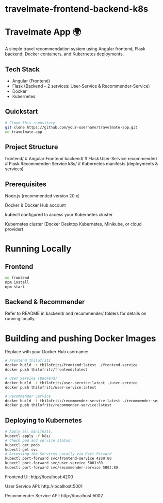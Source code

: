 # travelmate-frontend-backend-k8s

# Travelmate App 🌍

A simple travel recommendation system using Angular frontend, Flask backend, Docker containers, and Kubernetes deployments.

## Tech Stack
- Angular (Frontend)
- Flask (Backend – 2 services: User-Service & Recommender-Service)
- Docker
- Kubernetes

## Quickstart

```bash
# Clone this repository
git clone https://github.com/your-username/travelmate-app.git
cd travelmate-app
```

## Project Structure

frontend/           # Angular Frontend
backend/            # Flask User-Service
recommender/        # Flask Recommender-Service
k8s/                # Kubernetes manifests (deployments & services)

## Prerequisites

Node.js (recommended version 20.x)

Docker & Docker Hub account

kubectl configured to access your Kubernetes cluster

Kubernetes cluster (Docker Desktop Kubernetes, Minikube, or cloud provider)

# Running Locally

## Frontend
```bash
cd frontend
npm install
npm start
```

## Backend & Recommender

Refer to README in backend/ and recommender/ folders for details on running locally.

# Building and pushing Docker Images

Replace <dockerhub-username> with your Docker Hub username:

```bash
# Frontend thilofritz
docker build -t thilofritz/frontend:latest ./frontend-service
docker push thilofritz/frontend:latest

# User Service (Backend)
docker build -t thilofritz/user-service:latest ./user-service
docker push thilofritz/user-service:latest

# Recommender Service
docker build -t thilofritz/recommender-service:latest ./recommender-service
docker push thilofritz/recommender-service:latest
```

## Deploying to Kubernetes

```bash
# Apply all manifests:
kubectl apply -f k8s/
# Check pod and service status:
kubectl get pods
kubectl get svc
# Accessing the Services Locally via Port-Forward
kubectl port-forward svc/frontend-service 4200:80
kubectl port-forward svc/user-service 5001:80
kubectl port-forward svc/recommender-service 5002:80
```

Frontend UI: http://localhost:4200

User Service API: http://localhost:5001

Recommender Service API: http://localhost:5002
